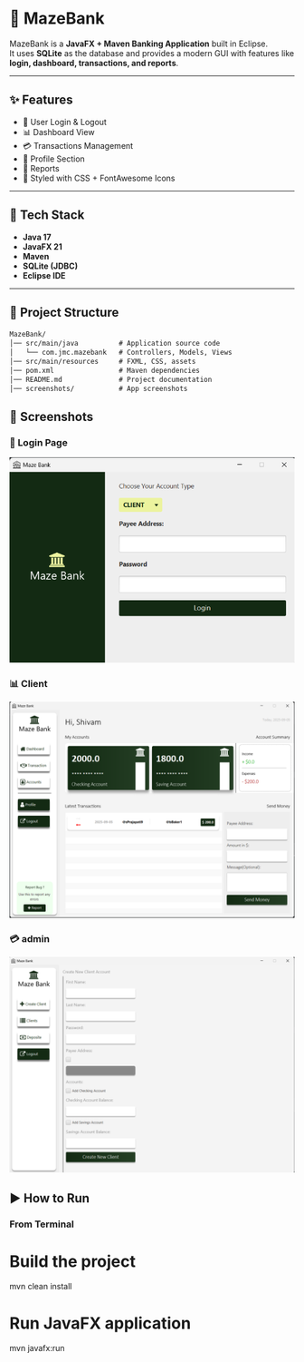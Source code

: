 # 🏦 MazeBank

MazeBank is a **JavaFX + Maven Banking Application** built in Eclipse.  
It uses **SQLite** as the database and provides a modern GUI with features like **login, dashboard, transactions, and reports**.

---

## ✨ Features
- 🔐 User Login & Logout  
- 📊 Dashboard View  
- 💳 Transactions Management  
- 👤 Profile Section  
- 📑 Reports  
- 🎨 Styled with CSS + FontAwesome Icons  

---

## 🚀 Tech Stack
- **Java 17**  
- **JavaFX 21**  
- **Maven**  
- **SQLite (JDBC)**  
- **Eclipse IDE**  

---
## 📂 Project Structure

```plaintext
MazeBank/
│── src/main/java          # Application source code
│   └── com.jmc.mazebank   # Controllers, Models, Views
│── src/main/resources     # FXML, CSS, assets
│── pom.xml                # Maven dependencies
│── README.md              # Project documentation
│── screenshots/           # App screenshots
```

## 📸 Screenshots

### 🔐 Login Page
![Login Page](screenshots/login.png)

### 📊 Client
![Client](screenshots/client.png)

### 💳 admin
![admin](screenshots/admin.png)


## ▶️ How to Run

### From Terminal
# Build the project
mvn clean install

# Run JavaFX application
mvn javafx:run
